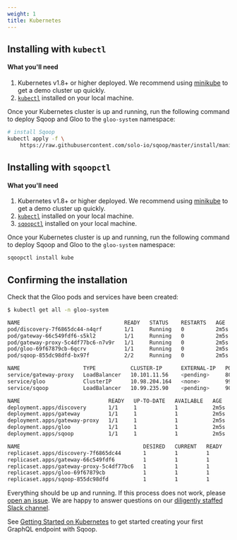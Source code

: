 ```yaml
---
weight: 1
title: Kubernetes
---
```


## Installing with `kubectl`

#### What you'll need

1. Kubernetes v1.8+ or higher deployed. We recommend using [minikube](https://kubernetes.io/docs/getting-started-guides/minikube/) to get a demo cluster up quickly.
1. [`kubectl`](https://kubernetes.io/docs/tasks/tools/install-kubectl/) installed on your local machine.

Once your Kubernetes cluster is up and running, run the following command to deploy Sqoop and Gloo to the `gloo-system` namespace:

```bash
# install Sqoop
kubectl apply -f \
    https://raw.githubusercontent.com/solo-io/sqoop/master/install/manifest/sqoop.yaml
```


## Installing with `sqoopctl`

#### What you'll need

1. Kubernetes v1.8+ or higher deployed. We recommend using [minikube](https://kubernetes.io/docs/getting-started-guides/minikube/) to get a demo cluster up quickly.
1. [`kubectl`](https://kubernetes.io/docs/tasks/tools/install-kubectl/) installed on your local machine.
1. [`sqoopctl`](https://github.com/solo-io/sqoop/releases/) installed on your local machine.

Once your Kubernetes cluster is up and running, run the following command to deploy Sqoop and Gloo to the `gloo-system` namespace:

```bash
sqoopctl install kube 
```

## Confirming the installation

Check that the Gloo pods and services have been created:

```bash
$ kubectl get all -n gloo-system

NAME                                 READY   STATUS    RESTARTS   AGE
pod/discovery-7f6865dc44-n4qrf       1/1     Running   0          2m5s
pod/gateway-66c549fdf6-s5kl2         1/1     Running   0          2m5s
pod/gateway-proxy-5c4df77bc6-n7v9r   1/1     Running   0          2m5s
pod/gloo-69f67879cb-6qcrv            1/1     Running   0          2m5s
pod/sqoop-855dc98dfd-bx97f           2/2     Running   0          2m5s

NAME                    TYPE           CLUSTER-IP      EXTERNAL-IP   PORT(S)                      AGE
service/gateway-proxy   LoadBalancer   10.101.11.56    <pending>     80:30045/TCP,443:31283/TCP   2m5s
service/gloo            ClusterIP      10.98.204.164   <none>        9977/TCP                     2m5s
service/sqoop           LoadBalancer   10.99.235.90    <pending>     9095:30772/TCP               2m5s

NAME                            READY   UP-TO-DATE   AVAILABLE   AGE
deployment.apps/discovery       1/1     1            1           2m5s
deployment.apps/gateway         1/1     1            1           2m5s
deployment.apps/gateway-proxy   1/1     1            1           2m5s
deployment.apps/gloo            1/1     1            1           2m5s
deployment.apps/sqoop           1/1     1            1           2m5s

NAME                                       DESIRED   CURRENT   READY   AGE
replicaset.apps/discovery-7f6865dc44       1         1         1       2m5s
replicaset.apps/gateway-66c549fdf6         1         1         1       2m5s
replicaset.apps/gateway-proxy-5c4df77bc6   1         1         1       2m5s
replicaset.apps/gloo-69f67879cb            1         1         1       2m5s
replicaset.apps/sqoop-855dc98dfd           1         1         1       2m5s
```

Everything should be up and running. If this process does not work, please [open an issue](https://github.com/solo-io/sqoop/issues/new). We are happy to answer
questions on our [diligently staffed Slack channel](https://slack.solo.io/).

See [Getting Started on Kubernetes](../../getting_started/kubernetes) to get started creating your first GraphQL endpoint with Sqoop.
